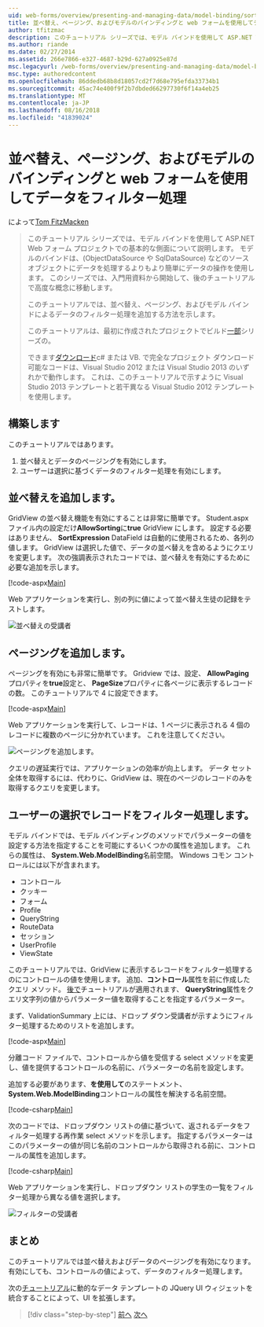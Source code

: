 ```yaml
---
uid: web-forms/overview/presenting-and-managing-data/model-binding/sorting-paging-and-filtering-data
title: 並べ替え、ページング、およびモデルのバインディングと web フォームを使用してデータをフィルター処理 |Microsoft Docs
author: tfitzmac
description: このチュートリアル シリーズでは、モデル バインドを使用して ASP.NET Web フォーム プロジェクトでの基本的な側面について説明します。 モデル バインドは、データの操作詳細直線にしています.
ms.author: riande
ms.date: 02/27/2014
ms.assetid: 266e7866-e327-4687-b29d-627a0925e87d
msc.legacyurl: /web-forms/overview/presenting-and-managing-data/model-binding/sorting-paging-and-filtering-data
msc.type: authoredcontent
ms.openlocfilehash: 86ddedb68b8d18057cd2f7d68e795efda33734b1
ms.sourcegitcommit: 45ac74e400f9f2b7dbded66297730f6f14a4eb25
ms.translationtype: MT
ms.contentlocale: ja-JP
ms.lasthandoff: 08/16/2018
ms.locfileid: "41839024"
---
```

<a name="sorting-paging-and-filtering-data-with-model-binding-and-web-forms"></a>並べ替え、ページング、およびモデルのバインディングと web フォームを使用してデータをフィルター処理
====================
によって[Tom FitzMacken](https://github.com/tfitzmac)

> このチュートリアル シリーズでは、モデル バインドを使用して ASP.NET Web フォーム プロジェクトでの基本的な側面について説明します。 モデルのバインドは、(ObjectDataSource や SqlDataSource) などのソース オブジェクトにデータを処理するよりもより簡単にデータの操作を使用します。 このシリーズでは、入門用資料から開始して、後のチュートリアルで高度な概念に移動します。
> 
> このチュートリアルでは、並べ替え、ページング、およびモデル バインドによるデータのフィルター処理を追加する方法を示します。
> 
> このチュートリアルは、最初に作成されたプロジェクトでビルド[一部](retrieving-data.md)シリーズの。
> 
> できます[ダウンロード](https://go.microsoft.com/fwlink/?LinkId=286116)c# または VB. で完全なプロジェクト ダウンロード可能なコードは、Visual Studio 2012 または Visual Studio 2013 のいずれかで動作します。 これは、このチュートリアルで示すように Visual Studio 2013 テンプレートと若干異なる Visual Studio 2012 テンプレートを使用します。


## <a name="what-youll-build"></a>構築します

このチュートリアルではあります。

1. 並べ替えとデータのページングを有効にします。
2. ユーザーは選択に基づくデータのフィルター処理を有効にします。

## <a name="add-sorting"></a>並べ替えを追加します。

GridView の並べ替え機能を有効にすることは非常に簡単です。 Student.aspx ファイル内の設定だけ**AllowSorting**に**true** GridView にします。 設定する必要はありません、 **SortExpression** DataField は自動的に使用されるため、各列の値します。 GridView は選択した値で、データの並べ替えを含めるようにクエリを変更します。 次の強調表示されたコードでは、並べ替えを有効にするために必要な追加を示します。

[!code-aspx[Main](sorting-paging-and-filtering-data/samples/sample1.aspx?highlight=5)]

Web アプリケーションを実行し、別の列に値によって並べ替え生徒の記録をテストします。

![並べ替えの受講者](sorting-paging-and-filtering-data/_static/image2.png)

## <a name="add-paging"></a>ページングを追加します。

ページングを有効にも非常に簡単です。 Gridview では、設定、 **AllowPaging**プロパティを**true**設定と、 **PageSize**プロパティに各ページに表示するレコードの数。 このチュートリアルで 4 に設定できます。

[!code-aspx[Main](sorting-paging-and-filtering-data/samples/sample2.aspx?highlight=5)]

Web アプリケーションを実行して、レコードは、1 ページに表示される 4 個のレコードに複数のページに分かれています。 これを注意してください。

![ページングを追加します。](sorting-paging-and-filtering-data/_static/image4.png)

クエリの遅延実行では、アプリケーションの効率が向上します。 データ セット全体を取得するには、代わりに、GridView は、現在のページのレコードのみを取得するクエリを変更します。

## <a name="filter-records-by-user-selection"></a>ユーザーの選択でレコードをフィルター処理します。

モデル バインドでは、モデル バインディングのメソッドでパラメーターの値を設定する方法を指定することを可能にするいくつかの属性を追加します。 これらの属性は、 **System.Web.ModelBinding**名前空間。 Windows コモン コントロールには以下が含まれます。

- コントロール
- クッキー
- フォーム
- Profile
- QueryString
- RouteData
- セッション
- UserProfile
- ViewState

このチュートリアルでは、GridView に表示するレコードをフィルター処理するのにコントロールの値を使用します。 追加、**コントロール**属性を前に作成したクエリ メソッド。 [後で](using-query-string-values-to-retrieve-data.md)チュートリアルが適用されます、 **QueryString**属性をクエリ文字列の値からパラメーター値を取得することを指定するパラメーター。

まず、ValidationSummary 上には、ドロップ ダウン受講者が示すようにフィルター処理するためのリストを追加します。

[!code-aspx[Main](sorting-paging-and-filtering-data/samples/sample3.aspx?highlight=3-11)]

分離コード ファイルで、コントロールから値を受信する select メソッドを変更し、値を提供するコントロールの名前に、パラメーターの名前を設定します。

追加する必要があります、**を使用して**のステートメント、 **System.Web.ModelBinding**コントロールの属性を解決する名前空間。

[!code-csharp[Main](sorting-paging-and-filtering-data/samples/sample4.cs)]

次のコードでは、ドロップダウン リストの値に基づいて、返されるデータをフィルター処理する再作業 select メソッドを示します。 指定するパラメーターはこのパラメーターの値が同じ名前のコントロールから取得される前に、コントロールの属性を追加します。

[!code-csharp[Main](sorting-paging-and-filtering-data/samples/sample5.cs)]

Web アプリケーションを実行し、ドロップダウン リストの学生の一覧をフィルター処理から異なる値を選択します。

![フィルターの受講者](sorting-paging-and-filtering-data/_static/image6.png)

## <a name="conclusion"></a>まとめ

このチュートリアルでは並べ替えおよびデータのページングを有効になります。 有効にしても、コントロールの値によって、データのフィルター処理します。

次の[チュートリアル](integrating-jquery-ui.md)に動的なデータ テンプレートの JQuery UI ウィジェットを統合することによって、UI を拡張します。

> [!div class="step-by-step"]
> [前へ](updating-deleting-and-creating-data.md)
> [次へ](integrating-jquery-ui.md)
